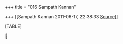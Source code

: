 +++
title = "016 Sampath Kannan"

+++
[[Sampath Kannan	2011-06-17, 22:38:33 [Source](https://groups.google.com/g/bvparishat/c/XWXjobVnmP4)]]



[TABLE]



